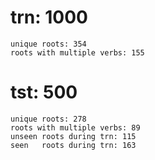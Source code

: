 # trn: 1000
    unique roots: 354
    roots with multiple verbs: 155

# tst: 500
    unique roots: 278
    roots with multiple verbs: 89
    unseen roots during trn: 115
    seen   roots during trn: 163
